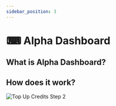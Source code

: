 ```yaml
---
sidebar_position: 3
---
```


# ⌨ Alpha Dashboard

## What is Alpha Dashboard?

## How does it work?

<img
  src="/img/product/alpha_dashboard_recent_events.png"
  alt="Top Up Credits Step 2"
  title="Step 2"
  className="custom-class"
/>